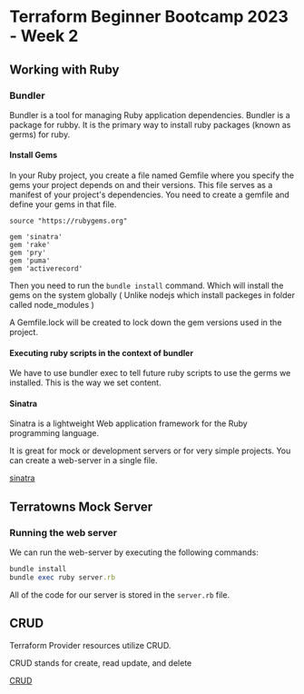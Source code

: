 # Terraform Beginner Bootcamp 2023 - Week 2

## Working with Ruby

### Bundler

Bundler is a tool for managing Ruby application dependencies. Bundler is a package for rubby. It is the primary way to install ruby packages (known as germs) for ruby.

#### Install Gems

In your Ruby project, you create a file named Gemfile where you specify the gems your project depends on and their versions. This file serves as a manifest of your project's dependencies.
You need to create a gemfile and define your gems in that file.

```rd
source "https://rubygems.org"

gem 'sinatra'
gem 'rake'
gem 'pry'
gem 'puma'
gem 'activerecord'

```

Then you need to run the `bundle install` command. Which will install the gems on the system globally ( Unlike nodejs which install packeges in folder called node_modules )

A Gemfile.lock will be created to lock down the gem versions used in the project.

#### Executing ruby scripts in the context of bundler

We have to use bundler exec to tell future ruby scripts to use the germs we installed. This is the way we set content.

#### Sinatra

Sinatra is a lightweight Web application framework for the Ruby programming language.

It is great for mock or development servers or for very simple projects. You can create a web-server in a single file.

[sinatra](https://sinatrarb.com/)

## Terratowns Mock Server

### Running the web server

We can run the web-server by executing the following commands:

```rb
bundle install
bundle exec ruby server.rb
```

All of the code for our server is stored in the `server.rb` file.

## CRUD

Terraform Provider resources utilize CRUD.

CRUD stands for create, read update, and delete

[CRUD](https://en.wikipedia.org/wiki/Create,_read,_update_and_delete)
